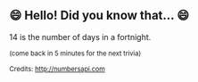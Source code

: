 ## :smile: Hello! Did you know that... :smile:
14 is the number of days in a fortnight.

<sup>(come back in 5 minutes for the next trivia)</sup>


<sup>Credits: http://numbersapi.com</sup>

